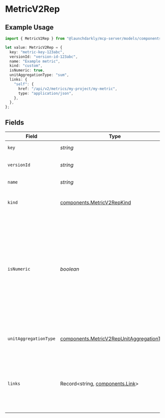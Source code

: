 # MetricV2Rep

## Example Usage

```typescript
import { MetricV2Rep } from "@launchdarkly/mcp-server/models/components";

let value: MetricV2Rep = {
  key: "metric-key-123abc",
  versionId: "version-id-123abc",
  name: "Example metric",
  kind: "custom",
  isNumeric: true,
  unitAggregationType: "sum",
  links: {
    "self": {
      href: "/api/v2/metrics/my-project/my-metric",
      type: "application/json",
    },
  },
};
```

## Fields

| Field                                                                                                                                                                                | Type                                                                                                                                                                                 | Required                                                                                                                                                                             | Description                                                                                                                                                                          | Example                                                                                                                                                                              |
| ------------------------------------------------------------------------------------------------------------------------------------------------------------------------------------ | ------------------------------------------------------------------------------------------------------------------------------------------------------------------------------------ | ------------------------------------------------------------------------------------------------------------------------------------------------------------------------------------ | ------------------------------------------------------------------------------------------------------------------------------------------------------------------------------------ | ------------------------------------------------------------------------------------------------------------------------------------------------------------------------------------ |
| `key`                                                                                                                                                                                | *string*                                                                                                                                                                             | :heavy_check_mark:                                                                                                                                                                   | The metric key                                                                                                                                                                       | metric-key-123abc                                                                                                                                                                    |
| `versionId`                                                                                                                                                                          | *string*                                                                                                                                                                             | :heavy_minus_sign:                                                                                                                                                                   | The version ID of the metric                                                                                                                                                         | version-id-123abc                                                                                                                                                                    |
| `name`                                                                                                                                                                               | *string*                                                                                                                                                                             | :heavy_check_mark:                                                                                                                                                                   | The metric name                                                                                                                                                                      | Example metric                                                                                                                                                                       |
| `kind`                                                                                                                                                                               | [components.MetricV2RepKind](../../models/components/metricv2repkind.md)                                                                                                             | :heavy_check_mark:                                                                                                                                                                   | The kind of event the metric tracks                                                                                                                                                  | custom                                                                                                                                                                               |
| `isNumeric`                                                                                                                                                                          | *boolean*                                                                                                                                                                            | :heavy_minus_sign:                                                                                                                                                                   | For custom metrics, whether to track numeric changes in value against a baseline (<code>true</code>) or to track a conversion when an end user takes an action (<code>false</code>). | true                                                                                                                                                                                 |
| `unitAggregationType`                                                                                                                                                                | [components.MetricV2RepUnitAggregationType](../../models/components/metricv2repunitaggregationtype.md)                                                                               | :heavy_minus_sign:                                                                                                                                                                   | The type of unit aggregation to use for the metric                                                                                                                                   | sum                                                                                                                                                                                  |
| `links`                                                                                                                                                                              | Record<string, [components.Link](../../models/components/link.md)>                                                                                                                   | :heavy_check_mark:                                                                                                                                                                   | The location and content type of related resources                                                                                                                                   | {<br/>"self": {<br/>"href": "/api/v2/metrics/my-project/my-metric",<br/>"type": "application/json"<br/>}<br/>}                                                                       |